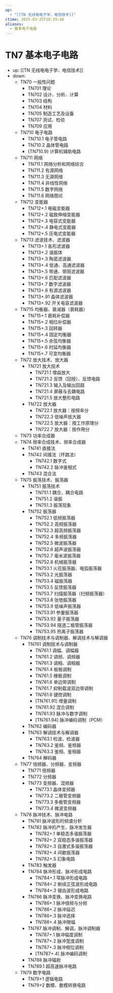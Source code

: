 ```yaml
---
up:
  - "[[TN 无线电电子学、电信技术]]"
ctime: 2025-03-25T10:39:40
aliases:
  - 基本电子电路
---
```


# TN7 基本电子电路

- up: [[TN 无线电电子学、电信技术]]
- down:	
	- TN70 一般性问题
		- TN701 理论
		- TN702 设计、分析、计算
		- TN703 结构
		- TN704 材料
		- TN705 制造工艺及设备
		- TN707 测试、检验
		- TN709 应用
	- TN710 电子电路
		- TN710.1 电子管电路
		- TN710.2 晶体管电路
		- {TN710.9} 计算机辅助电路
	- TN711 网络
		- TN711.1 网络分析和网络综合
		- TN711.2 有源网络
		- TN711.3 无源网络
		- TN711.4 非线性网络
		- TN711.5 数字网络
		- TN711.6 网络图论
	- TN712 变能器
		- TN712+.1 电磁变能器
		- TN712+.2 磁致伸缩变能器
		- TN712+.3 电容式变能器
		- TN712+.4 静电式变能器
		- TN712+.5 压电式变能器
	- TN713 滤波技术、滤波器
		- TN713+.1 各形滤波器
		- TN713+.2 谐振体
		- TN713+.3 陶瓷滤波器
		- TN713+.4 低通、高通滤波器
		- TN713+.5 带通、带阻滤波器
		- TN713+.6 匹配滤波器
		- TN713+.7 数字滤波器
		- TN713+.8 有源滤波器
		- TN713+.91 晶体滤波器
		- TN713+.92 开关电容滤波器
	- TN715 均衡器、衰减器（衰耗器）
		- TN715+.1 衰耗补偿器
		- TN715+.2 相位补偿器
		- TN715+.3 回转器
		- TN715+.4 固定均衡器
		- TN715+.5 余弦均衡器
		- TN715+.6 时延均衡器
		- TN715+.7 可变均衡器
	- TN72 放大技术、放大器
		- TN721 放大技术
			- TN721.1 增益放大
			- TN721.2 反馈（回授）、反馈电路
			- TN721.3 输入及输出回路
			- TN721.4 屏蔽与去耦电路
			- TN721.5 放大整形电路
		- TN722 放大器
			- TN722.1 放大器：按频率分
			- TN722.3 低噪声放大器
			- TN722.5 放大器：按工作原理分
			- TN722.7 放大器：按作用分
	- TN73 功率合成器
	- TN74 频率合成技术、频率合成器
		- TN741 直接法
		- TN742 间接法（环路法）
			- TN742.1 数字式
			- TN742.2 脉冲鉴相式
		- TN743 混合法
	- TN75 振荡技术、振荡器
		- TN751 振荡技术
			- TN751.1 耦合、耦合电路
			- TN751.2 谐振
			- TN751.3 振荡现象
		- TN752 振荡器
			- TN752.1 低频振荡器
			- TN752.2 高频振荡器
			- TN752.3 超高频振荡器
			- TN752.4 多频振荡器
			- TN752.5 微波振荡器
			- TN752.6 超声波振荡器
			- TN752.7 毫米波振荡器
			- TN752.8 机械振荡器
			- TN753.1 火花振荡器、电弧振荡器
			- TN753.2 光振荡器
			- TN753.4 磁振荡器
			- TN753.5 反馈振荡器
			- TN753.7 扫描振荡器（扫频振荡器）
			- TN753.8 张弛振荡器
			- TN753.9 低噪声振荡器
			- TN753.91 参量振荡器
			- TN753.92 量子振荡器
			- TN753.94 隧道二极管振荡器
			- TN753.95 热离子振荡器
	- TN76 调制技术与调制器、解调技术与解调器
		- TN761 调制技术与调制器
			- TN761.1 调幅、调幅器
			- TN761.2 调频、调频器
			- TN761.3 调相、调相器
			- TN761.4 板极调制
			- TN761.5 栅极调制
			- TN761.6 单边带调制
			- TN761.7 抑制载波双边带调制
			- TN761.8 键控调制
			- [TN761.91] 增量调制
			- TN761.92 混合调制
			- TN761.93 脉冲与数字调制
			- [TN761.94] 脉冲编码调制（PCM）
		- TN762 编码器
		- TN763 解调技术与解调器
			- TN763.1 检波、检波器
			- TN763.2 鉴频、鉴频器
			- TN763.3 鉴相、鉴相器
		- TN764 解码器
	- TN77 倍频器、分频器、变频器
		- TN771 倍频器
		- TN772 分频器
		- TN773 变频器、混频器
			- TN773.1 晶体变频器
			- TN773.2 二极管变频器
			- TN773.3 多极管变频器
			- TN773.4 微波变频器
	- TN78 脉冲技术、脉冲电路
		- TN781 脉冲波形的频谱分析
		- TN782 脉冲的产生、脉冲发生器
			- TN782+.1 单稳态多谐振荡器
			- TN782+.2 双稳态多谐振荡器
			- TN782+.3 自激式多谐振荡器
			- TN782+.4 间歇振荡器
			- TN782+.5 幻象电路
		- TN783 触发器
		- TN784 脉冲形成、脉冲形成电路
			- TN784+.1 窄脉冲形成电路
			- TN784+.2 断续正弦波形成电路
			- TN784+.3 锯齿波形成电路
		- TN786 脉冲变换、脉冲变换电路
			- TN786+.1 脉冲倍频与分频
			- TN786+.2 脉冲延迟
			- TN786+.3 脉冲选择
			- TN786+.4 脉冲限幅
		- TN787 脉冲调制、解调，脉冲调制器
			- TN787+.1 脉冲幅度调制
			- TN787+.2 脉冲宽度调制
			- TN787+.3 脉冲相位调制
			- [TN787+.4] 脉冲编码调制
		- TN788 脉冲辐射
		- TN789.1 超高速脉冲电路
	- TN79 数字电路
		- TN79+1 逻辑电路
		- TN79+2 数模、数模转换电路
		
